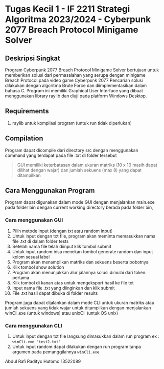 # Tugas Kecil 1 - IF 2211 Strategi Algoritma 2023/2024 - Cyberpunk 2077 Breach Protocol Minigame Solver


## Deskripsi Singkat
Program Cyberpunk 2077 Breach Protocol Minigame Solver bertujuan untuk memberikan solusi dari permasalahan yang serupa dengan minigame Breach Protocol pada video game Cyberpunk 2077
Pencarian solusi dilakukan dengan algoritma Brute Force dan diimplementasikan dalam bahasa C.
Program ini memiliki Graphical User Interface yang dibuat menggunakan library raylib dan diuji pada platform Windows Desktop.

## Requirements
1. raylib untuk kompilasi program (untuk run tidak diperlukan)

## Compilation
Program dapat dicompile dari directory src dengan menggunakan command yang terdapat pada file .txt di folder tersebut
> GUI memiliki keterbatasan dalam ukuran matriks (10 x 10 masih dapat dilihat dengan wajar) dan jumlah sekuens (max 8) yang dapat ditampilkan

## Cara Menggunakan Program
Program dapat digunakan dalam mode GUI dengan menjalankan main.exe pada folder bin dengan current working directory berada pada folder bin,


### Cara menggunakan GUI
1. Pilih metode input (dengan txt atau random input)
2. Untuk input dengan txt file, program akan meminta memasukkan nama file .txt di dalam folder tests
3. Setelah nama file telah diinput klik tombol submit
4. Untuk input random bisa menekan tombol generate random dan input kolom sesuai label
5. Program akan menampilkan matriks dan sekuens beserta bobotnya
6. Klik tombol show solution
7. Program akan menunjukkan alur jalannya solusi dimulai dari token pertama
8. Klik tombol di kanan atas untuk mengeksport hasil ke file txt
9. Input nama file .txt yang diinginkan dan klik submit
10. File .txt hasil dapat dibuka di folder results

Program juga dapat dijalankan dalam mode CLI untuk ukuran matriks atau jumlah sekuens yang tidak wajar untuk ditampilkan dengan menjalankan winCli.exe (untuk windows) atau unixCli (untuk OS unix)
### Cara menggunakan CLI
1. Untuk input dengan txt file langsung dimasukkan dalam run program ex : `winCli.exe 'test2.txt'`
2. Untuk input random dapat dilakukan dengan run program tanpa argumen pada pemanggilannya `winCli.exe`

Abdul Rafi Radityo Hutomo
13522089

